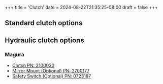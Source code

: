 +++
title = 'Clutch'
date = 2024-08-22T21:35:25-08:00
draft = false
+++

## Standard clutch options

## Hydraulic clutch options

### Magura

- [Clutch PN: 2100030](https://www.magurausa-shop.com/product.htm?pid=117207&cat=12479)
- [Mirror Mount (Optional) PN: 2700177](https://www.magurausa-shop.com/product.htm?pid=117379&cat=22593)
- [Safety Switch (Optional) PN: 0723187](https://www.magurausa-shop.com/product.htm?pid=116516&cat=22593)